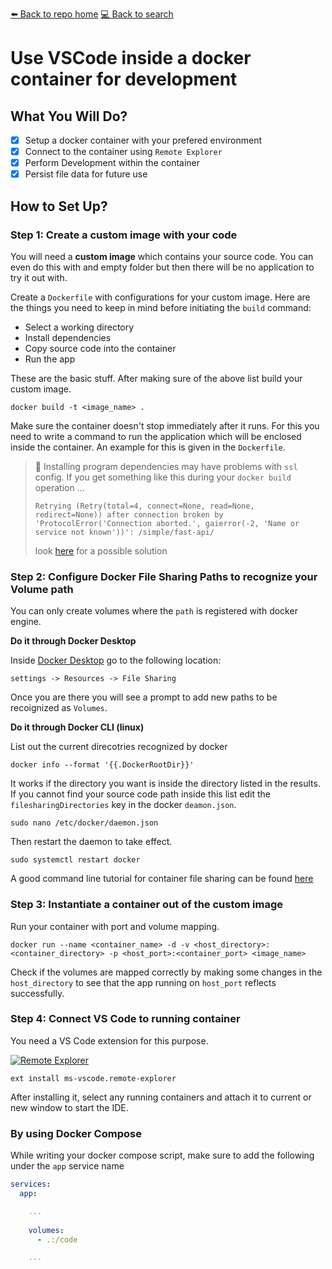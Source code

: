 [⬅️ Back to repo home](https://github.com/Blankscreen-exe/docker-practice) [💻 Back to search](https://blankscreen-exe.github.io/docker-practice/)

# Use VSCode inside a docker container for development

## What You Will Do?

- [x] Setup a docker container with your prefered environment
- [x] Connect to the container using `Remote Explorer`
- [x] Perform Development within the container
- [x] Persist file data for future use

## How to Set Up?

### Step 1: Create a custom image with your code

You will need a **custom image** which contains your source code. You can even do this with and empty folder but then there will be no application to try it out with.

Create a `Dockerfile` with configurations for your custom image. Here are the things you need to keep in mind before initiating the `build` command:

- Select a working directory
- Install dependencies
- Copy source code into the container
- Run the app

These are the basic stuff. After making sure of the above list build your custom image.

```ssh
docker build -t <image_name> . 
```

Make sure the container doesn't stop immediately after it runs. For this you need to write a command to run the application which will be enclosed inside the container. An example for this is given in the `Dockerfile`.

> 📌 Installing program dependencies may have problems with `ssl` config.
> If you get something like this during your `docker build` operation ...
> 
> `Retrying (Retry(total=4, connect=None, read=None, redirect=None)) after connection broken by 'ProtocolError('Connection aborted.', gaierror(-2, 'Name or service not known'))': /simple/fast-api/`
> 
> look [here](https://stackoverflow.com/questions/28668180/cant-install-pip-packages-inside-a-docker-container-with-ubuntu) for a possible solution

### Step 2: Configure Docker File Sharing Paths to recognize your Volume path

You can only create volumes where the `path` is registered with docker engine.

**Do it through Docker Desktop**

Inside [Docker Desktop](https://www.docker.com/products/docker-desktop/) go to the following location:

```shell
settings -> Resources -> File Sharing
```

Once you are there you will see a prompt to add new paths to be recoignized as `Volumes`.

**Do it through Docker CLI (linux)**

List out the current direcotries recognized by docker

```shell
docker info --format '{{.DockerRootDir}}'
```

It works if the directory you want is inside the directory listed in the results. If you cannot find your source code path inside this list edit the `filesharingDirectories` key in the docker `deamon.json`.

```shell
sudo nano /etc/docker/daemon.json
```

Then restart the daemon to take effect.

```shell
sudo systemctl restart docker
```

A good command line tutorial for container file sharing can be found [here](https://www.digitalocean.com/community/tutorials/how-to-share-data-between-docker-containers-on-ubuntu-22-04)

### Step 3: Instantiate a container out of the custom image

Run your container with port and volume mapping. 

```shell
docker run --name <container_name> -d -v <host_directory>:<container_directory> -p <host_port>:<container_port> <image_name>
```

Check if the volumes are mapped correctly by making some changes in the `host_directory` to see that the app running on `host_port` reflects successfully.

### Step 4: Connect VS Code to running container

You need a VS Code extension for this purpose.

[<img src="https://img.shields.io/badge/Remote_Explorer_VSCode_Extension-%23A0DDF1.svg?&style=for-the-badge&logo=visual-studio-code&logoColor=gray" alt="Remote Explorer">](https://marketplace.visualstudio.com/items?itemName=ms-vscode.remote-explorer)

```shell
ext install ms-vscode.remote-explorer
```

After installing it, select any running containers and attach it to current or new window to start the IDE.

### By using Docker Compose

While writing your docker compose script, make sure to add the following under the `app` service name

```yml
services:
  app:

    ...
  
    volumes:
      - .:/code

    ...
```

